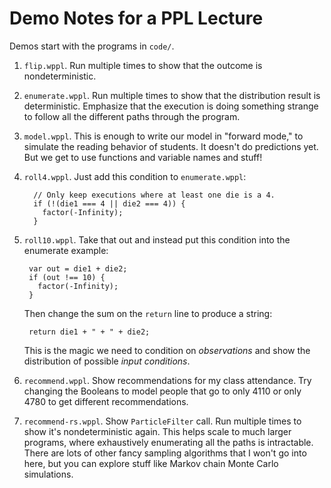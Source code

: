 # Demo Notes for a PPL Lecture

Demos start with the programs in `code/`.

1. `flip.wppl`.
   Run multiple times to show that the outcome is nondeterministic.

2. `enumerate.wppl`.
   Run multiple times to show that the distribution result is deterministic.
   Emphasize that the execution is doing something strange to follow all the different paths through the program.

3. `model.wppl`.
   This is enough to write our model in "forward mode," to simulate the reading behavior of students.
   It doesn't do predictions yet.
   But we get to use functions and variable names and stuff!

4. `roll4.wppl`.
   Just add this condition to `enumerate.wppl`:

         // Only keep executions where at least one die is a 4.
         if (!(die1 === 4 || die2 === 4)) {
           factor(-Infinity);
         }

5. `roll10.wppl`.
   Take that out and instead put this condition into the enumerate example:

        var out = die1 + die2;
        if (out !== 10) {
          factor(-Infinity);
        }

   Then change the sum on the `return` line to produce a string:

        return die1 + " + " + die2;

   This is the magic we need to condition on *observations* and show the distribution of possible *input conditions*.

6. `recommend.wppl`.
   Show recommendations for my class attendance.
   Try changing the Booleans to model people that go to only 4110 or only 4780 to get different recommendations.

7. `recommend-rs.wppl`.
   Show `ParticleFilter` call.
   Run multiple times to show it's nondeterministic again.
   This helps scale to much larger programs, where exhaustively enumerating all the paths is intractable.
   There are lots of other fancy sampling algorithms that I won't go into here, but you can explore stuff like Markov chain Monte Carlo simulations.
